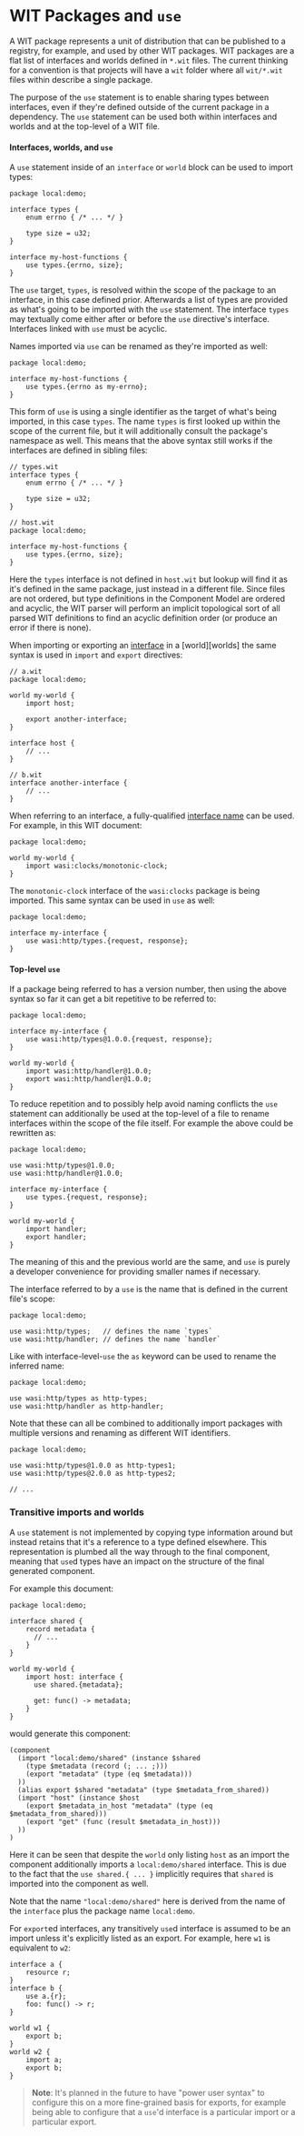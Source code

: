 # WIT Packages and `use`

A WIT package represents a unit of distribution that can be published to a
registry, for example, and used by other WIT packages. WIT packages are a flat
list of interfaces and worlds defined in `*.wit` files. The current thinking
for a convention is that projects will have a `wit` folder where all
`wit/*.wit` files within describe a single package.

The purpose of the `use` statement is to enable sharing types between
interfaces, even if they're defined outside of the current package in a
dependency. The `use` statement can be used both within interfaces and worlds
and at the top-level of a WIT file.

#### Interfaces, worlds, and `use`

A `use` statement inside of an `interface` or `world` block can be used to
import types:

```wit
package local:demo;

interface types {
    enum errno { /* ... */ }

    type size = u32;
}

interface my-host-functions {
    use types.{errno, size};
}
```

The `use` target, `types`, is resolved within the scope of the package to an
interface, in this case defined prior. Afterwards a list of types are provided
as what's going to be imported with the `use` statement. The interface `types`
may textually come either after or before the `use` directive's interface.
Interfaces linked with `use` must be acyclic.

Names imported via `use` can be renamed as they're imported as well:

```wit
package local:demo;

interface my-host-functions {
    use types.{errno as my-errno};
}
```

This form of `use` is using a single identifier as the target of what's being
imported, in this case `types`. The name `types` is first looked up within the
scope of the current file, but it will additionally consult the package's
namespace as well. This means that the above syntax still works if the
interfaces are defined in sibling files:

```wit
// types.wit
interface types {
    enum errno { /* ... */ }

    type size = u32;
}

// host.wit
package local:demo;

interface my-host-functions {
    use types.{errno, size};
}
```

Here the `types` interface is not defined in `host.wit` but lookup will find it
as it's defined in the same package, just instead in a different file. Since
files are not ordered, but type definitions in the Component Model are ordered
and acyclic, the WIT parser will perform an implicit topological sort of all
parsed WIT definitions to find an acyclic definition order (or produce an error
if there is none).

When importing or exporting an [interface][interfaces] in a [world][worlds]
the same syntax is used in `import` and `export` directives:

```wit
// a.wit
package local:demo;

world my-world {
    import host;

    export another-interface;
}

interface host {
    // ...
}

// b.wit
interface another-interface {
    // ...
}
```

When referring to an interface, a fully-qualified [interface name] can be used.
For example, in this WIT document:

```wit
package local:demo;

world my-world {
    import wasi:clocks/monotonic-clock;
}
```

The `monotonic-clock` interface of the `wasi:clocks` package is being imported.
This same syntax can be used in `use` as well:

```wit
package local:demo;

interface my-interface {
    use wasi:http/types.{request, response};
}
```

#### Top-level `use`

If a package being referred to has a version number, then using the above syntax
so far it can get a bit repetitive to be referred to:

```wit
package local:demo;

interface my-interface {
    use wasi:http/types@1.0.0.{request, response};
}

world my-world {
    import wasi:http/handler@1.0.0;
    export wasi:http/handler@1.0.0;
}
```

To reduce repetition and to possibly help avoid naming conflicts the `use`
statement can additionally be used at the top-level of a file to rename
interfaces within the scope of the file itself. For example the above could be
rewritten as:

```wit
package local:demo;

use wasi:http/types@1.0.0;
use wasi:http/handler@1.0.0;

interface my-interface {
    use types.{request, response};
}

world my-world {
    import handler;
    export handler;
}
```

The meaning of this and the previous world are the same, and `use` is purely a
developer convenience for providing smaller names if necessary.

The interface referred to by a `use` is the name that is defined in the current
file's scope:

```wit
package local:demo;

use wasi:http/types;   // defines the name `types`
use wasi:http/handler; // defines the name `handler`
```

Like with interface-level-`use` the `as` keyword can be used to rename the
inferred name:

```wit
package local:demo;

use wasi:http/types as http-types;
use wasi:http/handler as http-handler;
```

Note that these can all be combined to additionally import packages with
multiple versions and renaming as different WIT identifiers.

```wit
package local:demo;

use wasi:http/types@1.0.0 as http-types1;
use wasi:http/types@2.0.0 as http-types2;

// ...
```

### Transitive imports and worlds

A `use` statement is not implemented by copying type information around but
instead retains that it's a reference to a type defined elsewhere. This
representation is plumbed all the way through to the final component, meaning
that `use`d types have an impact on the structure of the final generated
component.

For example this document:

```wit
package local:demo;

interface shared {
    record metadata {
      // ...
    }
}

world my-world {
    import host: interface {
      use shared.{metadata};

      get: func() -> metadata;
    }
}
```

would generate this component:

```wat
(component
  (import "local:demo/shared" (instance $shared
    (type $metadata (record (; ... ;)))
    (export "metadata" (type (eq $metadata)))
  ))
  (alias export $shared "metadata" (type $metadata_from_shared))
  (import "host" (instance $host
    (export $metadata_in_host "metadata" (type (eq $metadata_from_shared)))
    (export "get" (func (result $metadata_in_host)))
  ))
)
```

Here it can be seen that despite the `world` only listing `host` as an import
the component additionally imports a `local:demo/shared` interface. This is due
to the fact that the `use shared.{ ... }` implicitly requires that `shared` is
imported into the component as well.

Note that the name `"local:demo/shared"` here is derived from the name of the
`interface` plus the package name `local:demo`.

For `export`ed interfaces, any transitively `use`d interface is assumed to be an
import unless it's explicitly listed as an export. For example, here `w1` is
equivalent to `w2`:

```wit
interface a {
    resource r;
}
interface b {
    use a.{r};
    foo: func() -> r;
}

world w1 {
    export b;
}
world w2 {
    import a;
    export b;
}
```

> **Note**: It's planned in the future to have "power user syntax" to configure
> this on a more fine-grained basis for exports, for example being able to
> configure that a `use`'d interface is a particular import or a particular
> export.

[interfaces]: interfaces.md
[world]: worlds.md
[interface name]: ../explainer/explainer-component-definitions.md#import-and-export-definitions
